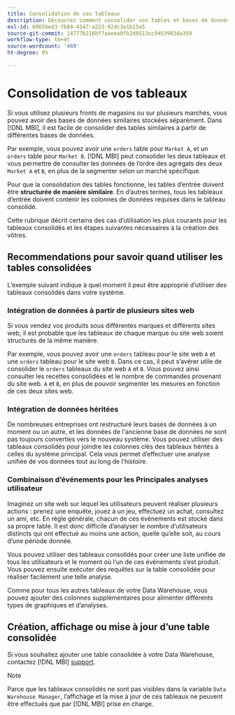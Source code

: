 ```yaml
---
title: Consolidation de vos tableaux
description: Découvrez comment consolider vos tables et bases de données.
exl-id: 6065bed3-fb84-4147-a223-92dc3e1b15a5
source-git-commit: 14777b216bf7aaeea0fb2d0513cc94539034a359
workflow-type: tm+mt
source-wordcount: '469'
ht-degree: 0%

---
```


# Consolidation de vos tableaux

Si vous utilisez plusieurs fronts de magasins ou sur plusieurs marchés, vous pouvez avoir des bases de données similaires stockées séparément. Dans [!DNL MBI], il est facile de consolider des tables similaires à partir de différentes bases de données.

Par exemple, vous pouvez avoir une `orders` table pour `Market A`, et un `orders` table pour `Market B`. [!DNL MBI] peut consolider les deux tableaux et vous permettre de consulter les données de l’ordre des agrégats des deux `Market A` et `B`, en plus de la segmenter selon un marché spécifique.

Pour que la consolidation des tables fonctionne, les tables d’entrée doivent être **structurée de manière similaire**. En d’autres termes, tous les tableaux d’entrée doivent contenir les colonnes de données requises dans le tableau consolidé.

Cette rubrique décrit certains des cas d’utilisation les plus courants pour les tableaux consolidés et les étapes suivantes nécessaires à la création des vôtres.

## Recommendations pour savoir quand utiliser les tables consolidées

L’exemple suivant indique à quel moment il peut être approprié d’utiliser des tableaux consolidés dans votre système.

### Intégration de données à partir de plusieurs sites web

Si vous vendez vos produits sous différentes marques et différents sites web, il est probable que les tableaux de chaque marque ou site web soient structurés de la même manière.

Par exemple, vous pouvez avoir une `orders` tableau pour le site web `A` et une `orders` tableau pour le site web `B`. Dans ce cas, il peut s’avérer utile de consolider le `orders` tableaux du site web `A` et `B`. Vous pouvez ainsi consulter les recettes consolidées et le nombre de commandes provenant du site web. `A` et `B`, en plus de pouvoir segmenter les mesures en fonction de ces deux sites web.

### Intégration de données héritées

De nombreuses entreprises ont restructuré leurs bases de données à un moment ou un autre, et les données de l&#39;ancienne base de données ne sont pas toujours converties vers le nouveau système. Vous pouvez utiliser des tableaux consolidés pour joindre les colonnes clés des tableaux hérités à celles du système principal. Cela vous permet d’effectuer une analyse unifiée de vos données tout au long de l’histoire.

### Combinaison d’événements pour les Principales analyses utilisateur

Imaginez un site web sur lequel les utilisateurs peuvent réaliser plusieurs actions : prenez une enquête, jouez à un jeu, effectuez un achat, consultez un ami, etc. En règle générale, chacun de ces événements est stocké dans sa propre table. Il est donc difficile d’analyser le nombre d’utilisateurs distincts qui ont effectué au moins une action, quelle qu’elle soit, au cours d’une période donnée.

Vous pouvez utiliser des tableaux consolidés pour créer une liste unifiée de tous les utilisateurs et le moment où l’un de ces événements s’est produit. Vous pouvez ensuite exécuter des requêtes sur la table consolidée pour réaliser facilement une telle analyse.

Comme pour tous les autres tableaux de votre Data Warehouse, vous pouvez ajouter des colonnes supplémentaires pour alimenter différents types de graphiques et d’analyses.

## Création, affichage ou mise à jour d’une table consolidée

Si vous souhaitez ajouter une table consolidée à votre Data Warehouse, contactez [!DNL MBI] [support](../guide-overview.md).

>[!NOTE]
>
>Parce que les tableaux consolidés ne sont pas visibles dans la variable `Data Warehouse Manager`, l’affichage et la mise à jour de ces tableaux ne peuvent être effectués que par [!DNL MBI] prise en charge.

